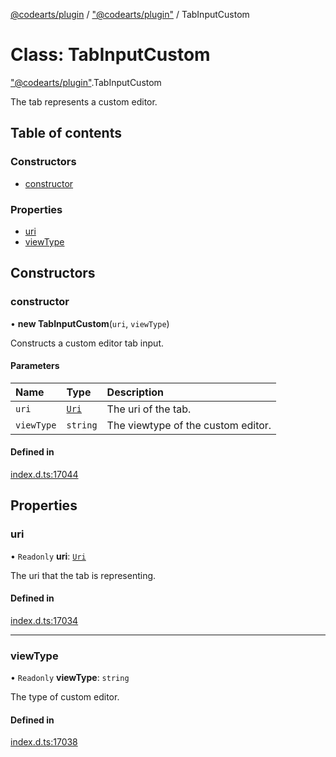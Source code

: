 [@codearts/plugin](../README.md) / ["@codearts/plugin"](../modules/_codearts_plugin_.md) / TabInputCustom

# Class: TabInputCustom

["@codearts/plugin"](../modules/_codearts_plugin_.md).TabInputCustom

The tab represents a custom editor.

## Table of contents

### Constructors

- [constructor](codearts_plugin_.TabInputCustom.md#constructor)

### Properties

- [uri](codearts_plugin_.TabInputCustom.md#uri)
- [viewType](codearts_plugin_.TabInputCustom.md#viewtype)

## Constructors

### constructor

• **new TabInputCustom**(`uri`, `viewType`)

Constructs a custom editor tab input.

#### Parameters

| Name | Type | Description |
| :------ | :------ | :------ |
| `uri` | [`Uri`](codearts_plugin_.Uri.md) | The uri of the tab. |
| `viewType` | `string` | The viewtype of the custom editor. |

#### Defined in

[index.d.ts:17044](https://github.com/shuyaqian/cloudide-plugin-api/blob/5b69219/index.d.ts#L17044)

## Properties

### uri

• `Readonly` **uri**: [`Uri`](codearts_plugin_.Uri.md)

The uri that the tab is representing.

#### Defined in

[index.d.ts:17034](https://github.com/shuyaqian/cloudide-plugin-api/blob/5b69219/index.d.ts#L17034)

___

### viewType

• `Readonly` **viewType**: `string`

The type of custom editor.

#### Defined in

[index.d.ts:17038](https://github.com/shuyaqian/cloudide-plugin-api/blob/5b69219/index.d.ts#L17038)
